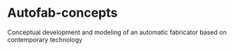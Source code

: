 # Autofab-concepts
Conceptual development and modeling of an automatic fabricator based on contemporary technology
